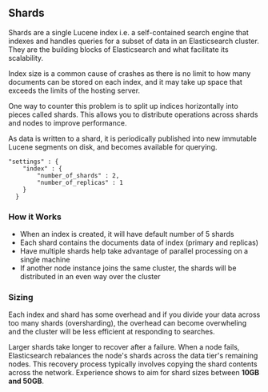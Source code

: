 ## Shards

Shards are a single Lucene index i.e. a self-contained search engine that indexes and handles queries for a subset of data in an Elasticsearch cluster. They are the building blocks of Elasticsearch and what facilitate its scalability.

Index size is a common cause of crashes as there is no limit to how many documents can be stored on each index, and it may take up space that exceeds the limits of the hosting server.

One way to counter this problem is to split up indices horizontally into pieces called shards. This allows you to distribute operations across shards and nodes to improve performance.

As data is written to a shard, it is periodically published into new immutable Lucene segments on disk, and becomes available for querying.

```
"settings" : {
    "index" : {
        "number_of_shards" : 2,
        "number_of_replicas" : 1
    }
  }
```

### How it Works

- When an index is created, it will have default number of 5 shards
- Each shard contains the documents data of index (primary and replicas)
- Have multiple shards help take advantage of parallel processing on a single machine
- If another node instance joins the same cluster, the shards will be distributed in an even way over the cluster

### Sizing

Each index and shard has some overhead and if you divide your data across too many shards (oversharding), the overhead can become overwheling and the cluster will be less efficient at responding to searches.

Larger shards take longer to recover after a failure. When a node fails, Elasticsearch rebalances the node's shards across the data tier's remaining nodes. This recovery process typically involves copying the shard contents across the network. Experience shows to aim for shard sizes between **10GB and 50GB**.
